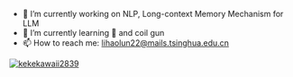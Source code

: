 <!-- ### Hi there 👋 -->
- 🔭 I’m currently working on NLP, Long-context Memory Mechanism for LLM
- 🌱 I’m currently learning 🎸 and coil gun
- 📫 How to reach me: lihaolun22@mails.tsinghua.edu.cn
<!-- - 👯 I’m looking to collaborate on ...
- 🤔 I’m looking for help with ...
- 💬 Ask me about ...
- 😄 Pronouns: ...
- ⚡ Fun fact: ... -->

[![kekekawaii2839](https://github-readme-stats.vercel.app/api?username=kekekawaii2839)](https://github.com/anuraghazra/github-readme-stats)

<!--
**kekekawaii2839/kekekawaii2839** is a ✨ _special_ ✨ repository because its `README.md` (this file) appears on your GitHub profile.

Here are some ideas to get you started:

- 🔭 I’m currently working on ...
- 🌱 I’m currently learning ...
- 👯 I’m looking to collaborate on ...
- 🤔 I’m looking for help with ...
- 💬 Ask me about ...
- 📫 How to reach me: ...
- 😄 Pronouns: ...
- ⚡ Fun fact: ...
-->
